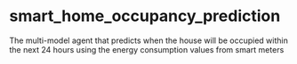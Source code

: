 # smart_home_occupancy_prediction
The multi-model agent that predicts when the house will be occupied within the next 24 hours using the energy consumption values from smart meters
